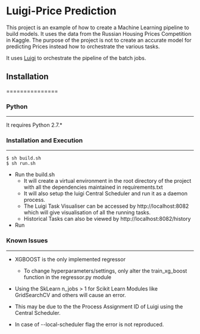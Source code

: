 # Luigi-Price Prediction

This project is an example of how to create a Machine Learning pipeline to build models.
It uses the data from the Russian Housing Prices Competition in Kaggle. 
The purpose of the project is not to create an accurate model for predicting Prices instead how to 
orchestrate the various tasks.

It uses [Luigi](https://github.com/spotify/luigi) to orchestrate the pipeline of the batch jobs.


## Installation 
===============
### Python
---------------
It requires Python 2.7.*


### Installation and Execution 
------------------------
```
$ sh build.sh
$ sh run.sh
```

* Run the build.sh
	+ It will create a virtual environment in the root directory of the project with all the dependencies maintained in requirements.txt
	+ It will also setup the luigi Central Scheduler and run it as a daemon process.
	+ The Luigi Task Visualiser can be accessed by http://localhost:8082 which will give visualisation of all the running tasks.
	+ Historical Tasks can also be viewed by http://localhost:8082/history
* Run 

### Known Issues
------------------------

* XGBOOST is the only implemented regressor
	+ To change hyperparameters/settings, only alter the train_xg_boost function in the regressor.py module
	
* Using the SkLearn n_jobs > 1 for Scikit Learn Modules like GridSearchCV and others will cause an error.
* This may be due to the the Process Assignment ID of Luigi using the Central Scheduler.
* In case of --local-scheduler flag the error is not reproduced.



